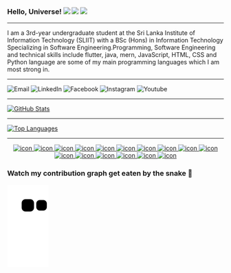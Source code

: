 <!--suppress HtmlDeprecatedAttribute -->
<div align='left'>
  <h3>
   Hello, Universe!  <img src="https://img.icons8.com/external-flaticons-lineal-color-flat-icons/25/000000/external-universe-astrology-flaticons-lineal-color-flat-icons.png"/>  <img src="https://img.icons8.com/external-soft-fill-juicy-fish/25/000000/external-developer-devops-soft-fill-soft-fill-juicy-fish-2.png"/> <img src="https://img.icons8.com/emoji/25/000000/waving-hand-emoji.png"/>
  </h3>
</div>
<hr/>
<div>
  <div align='left'>
   I am a 3rd-year undergraduate student at the Sri Lanka Institute of Information Technology (SLIIT) with a BSc (Hons) in Information Technology Specializing in Software Engineering.Programming, Software Engineering and technical skills include flutter, java, mern, JavaScript, HTML, CSS and   Python language are some of my main programming languages which I am most strong in.
  </div>
</div>
<hr/>
<div align='left'>
  <a href='mailto:tharindudasun0@gmail.com'
     target='_blank'
     style='text-decoration: none'>
    <img alt='Email'
         src='https://img.shields.io/badge/-Email-0D1117?style=for-the-badge&logo=gmail&logoColor=F0DB4F'>
  </a>
  <a href='https://www.linkedin.com/in/tharindu-dasun-doloswala-20195212b/'
     target='_blank'
     style='text-decoration: none'>
    <img alt='LinkedIn'
         src='https://img.shields.io/badge/-LinkedIn-0D1117?style=for-the-badge&logo=linkedin&logoColor=F0DB4F'>
  </a>
  <a href='https://www.facebook.com/doloswala.tharindu'
     target='_blank'
     style='text-decoration: none'>
    <img alt='Facebook'
         src='https://img.shields.io/badge/-facebook-0D1117?style=for-the-badge&logo=facebook&logoColor=F0DB4F'>
  </a>
  <a href='https://www.instagram.com/tharindu_dasun/'
     target='_blank'
     style='text-decoration: none'>
    <img alt='Instagram'
         src='https://img.shields.io/badge/-instagram-0D1117?style=for-the-badge&logo=instagram&logoColor=F0DB4FF'>
  </a>
  <a href='https://www.youtube.com/channel/UCGY2AYCGbAJYi4LUWu4dcHw'
     target='_blank'
     style='text-decoration: none'>
    <img alt='Youtube'
         src='https://img.shields.io/badge/-youtube-0D1117?style=for-the-badge&logo=youtube&logoColor=F0DB4FF'>
  </a>
  
  
</div>
<hr/>
<div align='left'>
  <a href='#'>
    <img alt='GitHub Stats'
         src='https://github-readme-stats.vercel.app/api?username=dasundoloswala&show_icons=true&include_all_commits=true&count_private=true&theme=react&hide_border=true&bg_color=0D1117&title_color=F0DB4F&icon_color=F0DB4F'
         height='200'/>
  </a>
</div>
<hr/>
<div align='left'>
  <a href='#'>
    <img alt='Top Languages'
         src='https://github-readme-stats.vercel.app/api/top-langs/?username=dasundoloswala&langs_count=10&layout=compact&theme=react&hide_border=true&bg_color=0D1117&title_color=F0DB4F&icon_color=F0DB4F'
         height='200'/>
  </a>
</div>
<hr/>
<div align='center'>
  <a href='#'>
    <img alt='icon'
         src='https://img.shields.io/badge/Python-0D1117?style=flat-square&logo=Python&logoColor=F0DB4F'>
  </a>
  <a href='#'>
    <img alt='icon'
         src='https://img.shields.io/badge/SQL%20-%230D1117.svg?style=flat-square&logo=amazon-dynamodb&logoColor=F0DB4F'>
  </a>
  <a href='#'>
    <img alt='icon'
         src='https://img.shields.io/badge/MongoDB-0D1117?style=flat-square&logo=mongodb&logoColor=F0DB4F'>
  </a>
  <a href='#'>
    <img alt='icon'
         src='https://img.shields.io/badge/JavaScript-0D1117?style=flat-square&logo=javascript&logoColor=F0DB4F'>
  </a>
  <a href='#'>
    <img alt='icon'
         src='https://img.shields.io/badge/TypeScript-0D1117?style=flat-square&logo=typescript&logoColor=F0DB4F'>
  </a>
  <a href='#'>
    <img alt='icon'
         src='https://img.shields.io/badge/React-0D1117?style=flat-square&logo=react&logoColor=F0DB4F'>
  </a>
  <a href='#'>
    <img alt='icon'
         src='https://img.shields.io/badge/Nodejs-0D1117?style=flat-square&logo=Node.js&logoColor=F0DB4F'>
  </a>
  <a href='#'>
    <img alt='icon'
         src='https://img.shields.io/badge/HTML5-0D1117?style=flat-square&logo=html5&logoColor=F0DB4F'>
  </a>
  <a href='#'>
    <img alt='icon'
         src='https://img.shields.io/badge/CSS3-0D1117?style=flat-square&logo=css3&logoColor=F0DB4F'>
  </a>
  <a href='#'>
    <img alt='icon'
         src='https://img.shields.io/badge/Git-0D1117?style=flat-square&logo=git&logoColor=F0DB4F'>
  </a>
  <a href='#'>
    <img alt='icon'
         src='https://img.shields.io/badge/GitHub-0D1117?style=flat-square&logo=github&logoColor=F0DB4F'>
  </a>
  <a href='#'>
    <img alt='icon'
         src='https://img.shields.io/badge/Markdown-%230D1117.svg?style=flat-square&logo=markdown&logoColor=F0DB4F'>
  </a>
  <a href='#'>
    <img alt='icon'
         src='https://img.shields.io/badge/Docker-0D1117?style=flat-square&logo=docker&logoColor=F0DB4F'>
  </a>
  <a href='#'>
    <img alt='icon'
         src='https://img.shields.io/badge/Heroku-0D1117?style=flat-square&logo=heroku&logoColor=F0DB4F'>
  </a>
  <a href='#'>
    <img alt='icon'
         src='https://img.shields.io/badge/Microsoft%20Azure-0D1117?style=flat-square&logo=microsoft-azure&logoColor=F0DB4F'>
  </a>
  <a href='#'>
    <img alt='icon'
         src='https://img.shields.io/badge/Amazon%20AWS-0D1117?style=flat-square&logo=amazon-aws&logoColor=F0DB4F'>
  </a>
</div>


### Watch my contribution graph get eaten by the snake 🐍

![Shehanka snake gif](https://github.com/dasundoloswala23/dasundoloswala23/blob/output/github-contribution-grid-snake.svg)
